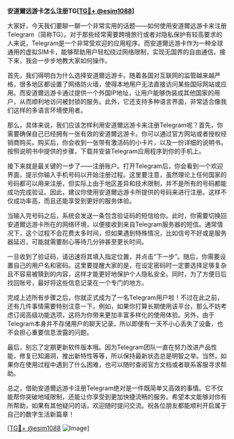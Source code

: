**安道爾远游卡怎么注册TG[[TG💪+ @esim1088](https://t.me/s/esim1088)]**

大家好，今天我们要聊一聊一个非常实用的话题——如何使用安道爾远游卡来注册Telegram（简称TG）。对于那些经常需要跨境旅行或者对隐私保护有较高要求的人来说，Telegram是一个非常受欢迎的应用程序。而安道爾远游卡作为一种全球通用的虚拟SIM卡，能够帮助用户轻松绕过网络限制，实现无国界的自由通信。接下来，我会一步步地教大家如何操作。

首先，我们得明白为什么选择安道爾远游卡。随着各国对互联网的监管越来越严格，很多地区都设置了网络防火墙，使得本地用户无法直接访问某些国际网站或应用。而安道爾远游卡通过提供一个外国IP地址，让用户能够伪装成其他国家的用户，从而顺利地访问被封锁的服务。此外，它还支持多种语言界面，非常适合像我们这样的多语言环境使用者。

那么，具体来说，我们应该怎样利用安道爾远游卡来注册Telegram呢？首先，你需要确保自己已经拥有一张有效的安道爾远游卡。你可以通过官方网站或者授权经销商购买。购买后，你会收到一张带有激活码的小卡片，以及一份详细的说明书。按照说明书中提供的步骤，下载并安装Telegram应用程序到你的手机上。

接下来就是最关键的一步了——注册账户。打开Telegram后，你会看到一个欢迎界面，提示你输入手机号码以开始注册过程。这里要注意，虽然理论上任何国家的号码都可以用来注册，但实际上由于地区差异和技术限制，并不是所有的号码都能成功完成验证。因此，建议你使用安道爾远游卡所提供的号码来进行注册。这样不仅成功率高，而且还能享受到更好的服务体验。

当输入完号码之后，系统会发送一条包含验证码的短信给你。此时，你需要切换回安道爾远游卡所在的网络环境，以便接收到来自Telegram服务器的短信。通常情况下，这个过程不会花费太多时间，但如果遇到特殊情况，比如信号不好或是服务器延迟，可能就需要耐心等待几分钟甚至更长时间。

一旦收到了验证码，请迅速将其填入指定位置，并点击“下一步”。随后，你需要设置自己的用户名和密码。这里要提醒大家的是，在设定密码时一定要选择足够复杂且不容易被猜到的内容，这样才能更好地保护个人隐私安全。同时，为了方便日后找回账号，最好将这些信息记录在一个专门的地方。

完成上述所有步骤之后，你就正式成为了一名Telegram用户啦！不过在此之前，还有几件事情需要特别注意一下。例如，如果你打算长期使用该平台，那么不妨考虑订阅高级功能选项，这将为你带来更加丰富多样化的使用体验。另外，由于Telegram本身并不存储用户的聊天记录，所以即便有一天不小心丢失了设备，也不会担心重要信息泄露的问题。

最后，别忘了定期更新软件版本哦。因为Telegram团队一直在努力改进产品性能，修复已知漏洞，推出新特性等等，所以保持最新状态总是明智之举。当然，如果你在使用过程中遇到了什么困难，也可以随时查阅官方文档或者联系客服寻求帮助。

总之，借助安道爾远游卡注册Telegram绝对是一件既简单又高效的事情。它不仅能帮你突破地域限制，还能让你享受到更加快捷流畅的服务。希望本文能够对你有所帮助，如果有其他疑问的话，欢迎随时提问交流。祝各位朋友都能顺利开启属于自己的数字生活新篇章！

[[TG💪+ @esim1088](https://t.me/s/esim1088) ![Image](https://i.postimg.cc/4NQfJmqS/Snipaste-2025-05-13-00-14-12.png)]
